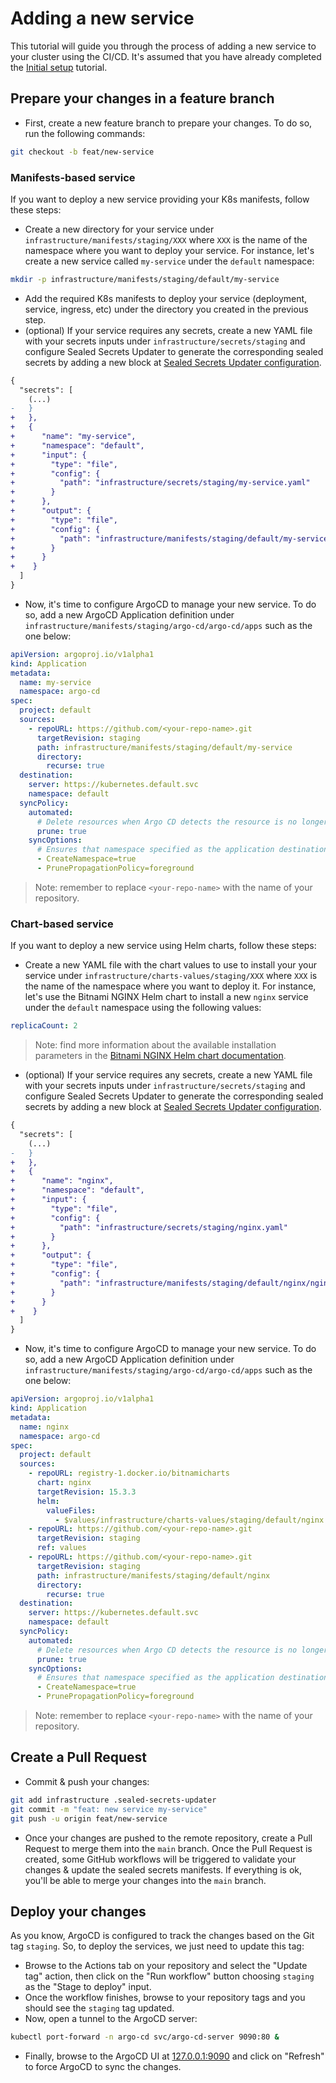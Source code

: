 # Adding a new service

This tutorial will guide you through the process of adding a new service to your cluster using the CI/CD. It's assumed that you have already completed the [Initial setup](./initial-setup.md) tutorial.

## Prepare your changes in a feature branch

- First, create a new feature branch to prepare your changes. To do so, run the following commands:

```bash
git checkout -b feat/new-service
```

### Manifests-based service

If you want to deploy a new service providing your K8s manifests, follow these steps:

- Create a new directory for your service under `infrastructure/manifests/staging/XXX` where `XXX` is the name of the namespace where you want to deploy your service. For instance, let's create a new service called `my-service` under the `default` namespace:

```bash
mkdir -p infrastructure/manifests/staging/default/my-service
```

- Add the required K8s manifests to deploy your service (deployment, service, ingress, etc) under the directory you created in the previous step.
- (optional) If your service requires any secrets, create a new YAML file with your secrets inputs under `infrastructure/secrets/staging` and configure Sealed Secrets Updater to generate the corresponding sealed secrets by adding a new block at [Sealed Secrets Updater configuration](../../.sealed-secrets-updater/staging.json).

```diff
{
  "secrets": [
    (...)
-   }
+   },
+   {
+      "name": "my-service",
+      "namespace": "default",
+      "input": {
+        "type": "file",
+        "config": {
+          "path": "infrastructure/secrets/staging/my-service.yaml"
+        }
+      },
+      "output": {
+        "type": "file",
+        "config": {
+          "path": "infrastructure/manifests/staging/default/my-service/my-service-sealed-secret.yaml"
+        }
+      }
+    }
  ]
}
```

- Now, it's time to configure ArgoCD to manage your new service. To do so, add a new ArgoCD Application definition under `infrastructure/manifests/staging/argo-cd/argo-cd/apps` such as the one below:

```yaml
apiVersion: argoproj.io/v1alpha1
kind: Application
metadata:
  name: my-service
  namespace: argo-cd
spec:
  project: default
  sources:
    - repoURL: https://github.com/<your-repo-name>.git
      targetRevision: staging
      path: infrastructure/manifests/staging/default/my-service
      directory:
        recurse: true
  destination:
    server: https://kubernetes.default.svc
    namespace: default
  syncPolicy:
    automated:
      # Delete resources when Argo CD detects the resource is no longer defined in Git
      prune: true
    syncOptions:
      # Ensures that namespace specified as the application destination exists in the destination cluster
      - CreateNamespace=true
      - PrunePropagationPolicy=foreground
```

> Note: remember to replace `<your-repo-name>` with the name of your repository.

### Chart-based service

If you want to deploy a new service using Helm charts, follow these steps:

- Create a new YAML file with the chart values to use to install your your service under `infrastructure/charts-values/staging/XXX` where `XXX` is the name of the namespace where you want to deploy it. For instance, let's use the Bitnami NGINX Helm chart to install a new `nginx` service under the `default` namespace using the following values:

```yaml
replicaCount: 2
```

> Note: find more information about the available installation parameters in the [Bitnami NGINX Helm chart documentation](https://github.com/bitnami/charts/tree/main/bitnami/nginx#parameters).

- (optional) If your service requires any secrets, create a new YAML file with your secrets inputs under `infrastructure/secrets/staging` and configure Sealed Secrets Updater to generate the corresponding sealed secrets by adding a new block at [Sealed Secrets Updater configuration](../../.sealed-secrets-updater/staging.json).

```diff
{
  "secrets": [
    (...)
-   }
+   },
+   {
+      "name": "nginx",
+      "namespace": "default",
+      "input": {
+        "type": "file",
+        "config": {
+          "path": "infrastructure/secrets/staging/nginx.yaml"
+        }
+      },
+      "output": {
+        "type": "file",
+        "config": {
+          "path": "infrastructure/manifests/staging/default/nginx/nginx-sealed-secret.yaml"
+        }
+      }
+    }
  ]
}
```

- Now, it's time to configure ArgoCD to manage your new service. To do so, add a new ArgoCD Application definition under `infrastructure/manifests/staging/argo-cd/argo-cd/apps` such as the one below:

```yaml
apiVersion: argoproj.io/v1alpha1
kind: Application
metadata:
  name: nginx
  namespace: argo-cd
spec:
  project: default
  sources:
    - repoURL: registry-1.docker.io/bitnamicharts
      chart: nginx
      targetRevision: 15.3.3
      helm:
        valueFiles:
          - $values/infrastructure/charts-values/staging/default/nginx.yaml
    - repoURL: https://github.com/<your-repo-name>.git
      targetRevision: staging
      ref: values
    - repoURL: https://github.com/<your-repo-name>.git
      targetRevision: staging
      path: infrastructure/manifests/staging/default/nginx
      directory:
        recurse: true
  destination:
    server: https://kubernetes.default.svc
    namespace: default
  syncPolicy:
    automated:
      # Delete resources when Argo CD detects the resource is no longer defined in Git
      prune: true
    syncOptions:
      # Ensures that namespace specified as the application destination exists in the destination cluster
      - CreateNamespace=true
      - PrunePropagationPolicy=foreground
```

> Note: remember to replace `<your-repo-name>` with the name of your repository.

## Create a Pull Request

- Commit & push your changes:

```bash
git add infrastructure .sealed-secrets-updater
git commit -m "feat: new service my-service"
git push -u origin feat/new-service
```

- Once your changes are pushed to the remote repository, create a Pull Request to merge them into the `main` branch. Once the Pull Request is created, some GitHub workflows will be triggered to validate your changes & update the sealed secrets manifests. If everything is ok, you'll be able to merge your changes into the `main` branch.

## Deploy your changes

As you know, ArgoCD is configured to track the changes based on the Git tag `staging`. So, to deploy the services, we just need to update this tag:

- Browse to the Actions tab on your repository and select the "Update tag" action, then click on the "Run workflow" button choosing `staging` as the "Stage to deploy" input.
- Once the workflow finishes, browse to your repository tags and you should see the `staging` tag updated.
- Now, open a tunnel to the ArgoCD server:

```bash
kubectl port-forward -n argo-cd svc/argo-cd-server 9090:80 &
```

- Finally, browse to the ArgoCD UI at [127.0.0.1:9090](http://127.0.0.1:9090) and click on "Refresh" to force ArgoCD to sync the changes.
